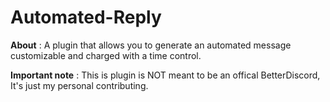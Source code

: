 # Automated-Reply

**About** : A plugin that allows you to generate an automated message customizable and charged with a time control.

**Important note** : This is plugin is NOT meant to be an offical BetterDiscord, It's just my personal contributing.
